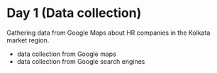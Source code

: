 # Day 1 (Data collection)
Gathering data from Google Maps about HR companies in the Kolkata market region.
* data collection from Google maps
* data collection from Google search engines
